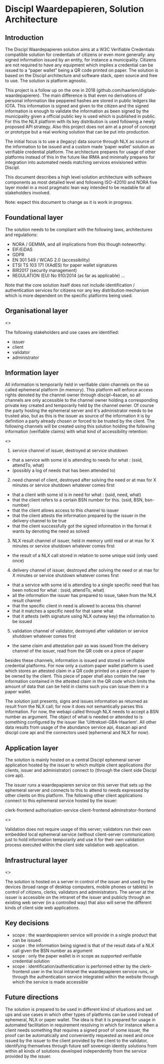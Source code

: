 
# Discipl Waardepapieren, Solution Architecture

## Introduction

The Discipl Waardepapieren solution aims at a W3C Verifiable Credentials compatible solution for
credentials of citizens or even more generally: any signed information issued by an entity, for instance a municipality. Citizens are not required to have any equipment which implies a credential can be issued to a “paper wallet” being a QR code printed on paper. The solution is based on the Discipl architecture and software stack, open source and free to use. The solution is platform agnostic.

This project is a follow up on the one in 2018 (github.com/haarlem/digitale-waardepapieren). The main difference is that even no derivations of personal information like peppered hashes are stored in public ledgers like IOTA. This information is signed and given to the citizen and the signed information is enough to validate the information as been signed by the municipality given a official public key is used which is published in public. For this the NLX platform with its key distribution is used following a newly proposed API strategy. Also this project does not aim at a proof of concept or prototype but a real working solution that can be put into production.

The initial focus is to use a (legacy) data source through NLX as source of the information to be issued and a custom made 'paper wallet' solution as verifiable credential platform. The architecture prepares for usage of other platforms instead of this in the future like IRMA and minimally prepares for integration into automated needs matching services envisioned within Discipl.

This document describes a high level solution architecture with software components as most detailed level and following ISO-42010 and NORA five layer model in a most pragmatic lean way intended to be readable for all stakeholders involved.

Note: expect this document to change as it is work in progress.

## Foundational layer

The solution needs to be compliant with the following laws, architectures and regulations:

- NORA / GEMMA, and all implications from this though noteworthy:
- EIF/EiDAS
- GDPR
- EN 301 549 / WCAG 2.0 (accessibility)
- ETSI TS 103 171 (XAdES) for paper wallet signatures
- BIR2017 (security management)
- REGULATION (EU) No 910/2014 (as far as applicable)
...

Note that the core solution itself does not include identification / authentication services for citizens
nor any key distribution mechanism which is more dependent on the specific platforms being used.

## Organisational layer

<<picture>>

The following stakeholders and use cases are identified:

- issuer
- client
- validator
- administrator

## Information layer

All information is temporarily held in verifiable claim channels on the so called ephemeral platform (in memory). This platform will enforce access rights denoted by the channel owner through discipl-4sacan, so all channels are only accessible to the channel owner holding a corresponding private key created and temporarily held by the channel owner.
Of course the party hosting the ephemeral server and it's administrator needs to be trusted also, but as this is the issuer as source of the information it is by definition a party already chosen or forced to be trusted by the client. The following channels will be created using this solution holding the following information (verifiable claims) with what kind of accessibility retention:

<<picture>>

1) service channel of issuer, destroyed at service shutdown
  - that a service with some id is attending to needs for what : (ssid, attendTo, what)
  - (possibly a log of needs that has been attended to)
2) need channel of client, destroyed after solving the need or at max for X minutes or service shutdown whatever comes first
  - that a client with some id is in need for what : (ssid, need, what)
  - that the client refers to a certain BSN number for this. (ssid, BSN, bsn-number)
  - that the client allows access to this channel to issuer
  - that the client attests the information prepared by the issuer in the delivery channel to be true
  - that the client successfully got the signed information in the format it wants by denoting the need as solved
3) NLX result channel of issuer, held in memory until read or at max for X minutes or service shutdown whatever comes first
  - the result of a NLX call stored in relation to some unique ssid (only used once)
4) delivery channel of issuer, destroyed after solving the need or at max for X minutes or service shutdown whatever comes first
  - that a service with some id is attending to a single specific need that has been noticed for what : (ssid, attendTo, what)
  - all the information the issuer has prepared to issue, taken from the NLX result channel
  - that the specific client in need is allowed to access this channel
  - that it matches a specific need for that same what
  - that it attests (with signature using NLX outway key) the information to be issued
5) validation channel of validator, destroyed after validation or service shutdown whatever comes first
  - the same claim and attestation pair as was issued from the delivery channel of the issuer, read from the QR code on a piece of paper

besides these channels, information is issued and stored in verifiable credential platforms. For now only a custom paper wallet platform is used which stores an attested claim in a QR code printed on a piece of paper to be owned by the client. This piece of paper shall also contain the raw information contained in the attested claim in the QR code which limits the amount of data that can be held in claims such you can issue them in a paper wallet.

The solution just presents, signs and issues information as returned as result from the NLX call; for now it does not semantically parses this information. For now, the webapi called through NLX needs to accept a BSN number as argument. The object of what is needed or attended to is something configured by the issuer like 'Uittreksel-GBA-Haarlem'. All other data results from usage of the abundance service api, 4sacan api and
discipl core api and the connectors used (ephemeral and NLX for now).

## Application layer

The solution is mainly hosted on a central Discipl ephemeral server application hosted by the issuer to which
multiple client applications (for clients, issuer and administrator) connect to (through the client side Discipl core api).

The issuer runs a waardepapieren service on this server that sets up the ephemeral server and connects to this to attend to needs expressed by other clients on this platform. The following other client applications connect to this ephemeral service hosted by the issuer:

clerk-frontend
authorisation-service
client-frontend
adminstrator-frontend

<<picture>>

Validation does not require usage of this server; validators run their own embedded local ephemeral service (without client-server communication) just to hold information temporarily and use it for their own validation process executed within the client side validation web application.

## Infrastructural layer

<<picture>>

The solution is hosted on a server in control of the issuer and used by the devices (broad range of desktop computers, mobile phones or tablets)
in control of citizens, clerks, validators and administrators. The server at the issuer is accessible on the intranet of the issuer and publicly through an existing web server (in a controlled way) that also will serve the different kinds of client side web applications.

## Key decisions

- scope : the waardepapieren service will provide in a single product that can be issued.
- scope : the information being signed is that of the result data of a NLX call given the BSN number as argument
- scope : only the paper wallet is in scope as supported verifiable credential solution
- scope : identification/authentication is performed either by the clerk-frontend user in the local intranet the waardepapieren service runs, or through the authentication service integrated within the website through which the service is made accessible

## Future directions

The solution is prepared to be used in different kind of situations and set ups and use cases in which other types of platforms can be used instead of ephemeral, NLX or paper wallet. The idea is that it is prepared for usage in automated facilitation in requirement resolving in which for instance when a client needs something that requires a signed proof of some issuer, the proof can be automatically and conveniently requested as need
and once issued by the issuer to the client provided by the client to the validator, identifying themselves through future self sovereign identity solutions from within all kinds of solutions developed independently from the service provided by the issuer.
